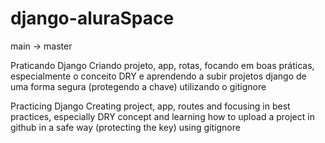 # django-aluraSpace

main -> master

Praticando Django Criando projeto, app, rotas, focando em boas práticas, especialmente o conceito DRY e aprendendo a subir projetos django de uma forma segura (protegendo a chave) utilizando o gitignore

Practicing Django Creating project, app, routes and focusing in best practices, especially DRY concept and learning how to upload a project in github in a safe way (protecting the key) using gitignore
